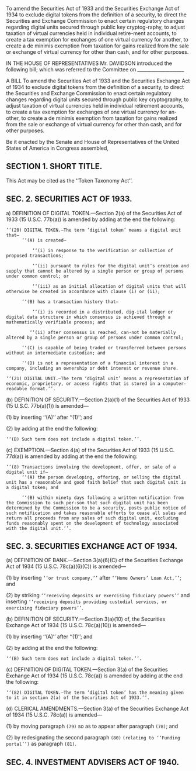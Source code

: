 To amend the Securities Act of 1933 and the Securities Exchange Act of 1934 to exclude digital tokens from the definition of a security, to direct the Securities and Exchange Commission to enact certain regulatory changes regarding digital units secured through public key cryptog-raphy, to adjust taxation of virtual currencies held in individual retire-ment accounts, to create a tax exemption for exchanges of one virtual currency for another, to create a de minimis exemption from taxation for gains realized from the sale or exchange of virtual currency for other than cash, and for other purposes.

IN THE HOUSE OF REPRESENTATIVES Mr. DAVIDSON introduced the following bill; which was referred to the Committee on ____________________

A BILL 
To amend the Securities Act of 1933 and the Securities Exchange Act of 1934 to exclude digital tokens from the definition of a security, to direct the Securities and Exchange Commission to enact certain regulatory changes regarding digital units secured through public key cryptography, to adjust taxation of virtual currencies held in individual retirement accounts, to create a tax exemption for exchanges of one virtual currency for an-other, to create a de minimis exemption from taxation for gains realized from the sale or exchange of virtual currency for other than cash, and for other purposes.

Be it enacted by the Senate and House of Representatives of the United States of America in Congress assembled, 

## SECTION 1. SHORT TITLE.

This Act may be cited as the ‘‘Token Taxonomy Act’’.

## SEC. 2. SECURITIES ACT OF 1933.

a) DEFINITION OF DIGITAL TOKEN.—Section 2(a) of the Securities Act of 1933 (15 U.S.C. 77b(a)) is amended by adding at the end the following: 

```
‘‘(20) DIGITAL TOKEN.—The term ‘digital token’ means a digital unit that—
      ‘‘(A) is created—
      
          ‘‘(i) in response to the verification or collection of proposed transactions; 
          
          ‘‘(ii) pursuant to rules for the digital unit’s creation and supply that cannot be altered by a single person or group of persons under common control; or 
          
          ‘‘(iii) as an initial allocation of digital units that will otherwise be created in accordance with clause (i) or (ii); 
          
      ‘‘(B) has a transaction history that—
      
          ‘‘(i) is recorded in a distributed, dig-ital ledger or digital data structure in which consensus is achieved through a mathematically verifiable process; and 
          
         ‘‘(ii) after consensus is reached, can-not be materially altered by a single person or group of persons under common control; 
         
      ‘‘(C) is capable of being traded or transferred between persons without an intermediate custodian; and 
      
      ‘‘(D) is not a representation of a financial interest in a company, including an ownership or debt interest or revenue share. 
      
‘‘(21) DIGITAL UNIT.—The term ‘digital unit’ means a representation of economic, proprietary, or access rights that is stored in a computer-readable format.’’.
```
 (b) DEFINITION OF SECURITY.—Section 2(a)(1) of the Securities Act of 1933 (15 U.S.C. 77b(a)(1)) is amended—
 
 (1)	by inserting ‘‘(A)’’ after ‘‘(1)’’; and
 
 (2)	by adding at the end the following:
 
```
‘‘(B) Such term does not include a digital token.’’. 
```
 
 (c) EXEMPTION.—Section 4(a) of the Securities Act of 1933 (15 U.S.C. 77d(a)) is amended by adding at the end the following: 
 
```
‘‘(8) Transactions involving the development, offer, or sale of a digital unit if—
      ‘‘(A) the person developing, offering, or selling the digital unit has a reasonable and good faith belief that such digital unit is a digital token; and 
      
      ‘‘(B) within ninety days following a written notification from the Commission to such per-son that such digital unit has been determined by the Commission to be a security, posts public notice of such notification and takes reasonable efforts to cease all sales and return all proceeds from any sales of such digital unit, excluding funds reasonably spent on the development of technology associated with the digital unit.’’. 
```

## SEC. 3. SECURITIES EXCHANGE ACT OF 1934. 

(a) DEFINITION OF BANK.—Section 3(a)(6)(C) of the Securities Exchange Act of 1934 (15 U.S.C. 78c(a)(6)(C)) is amended—

(1) by inserting `‘‘or trust company,’’` after `‘‘Home Owners’ Loan Act,’’`; and 

(2) by striking `‘‘receiving deposits or exercising fiduciary powers’’` and inserting `‘‘receiving deposits providing custodial services, or exercising fiduciary powers’’`. 

(b) DEFINITION OF SECURITY.—Section 3(a)(10) of, the Securities Exchange Act of 1934 (15 U.S.C. 78c(a)(10)) is amended—

(1) by inserting ‘‘(A)’’ after ‘‘(1)’’; and

(2) by adding at the end the following:

```
‘‘(B) Such term does not include a digital token.’’. 
```

(c) DEFINITION OF DIGITAL TOKEN.—Section 3(a) of the Securities Exchange Act of 1934 (15 U.S.C. 78c(a)) is amended by adding at the end the following: 

```
‘‘(82) DIGITAL TOKEN.—The term ‘digital token’ has the meaning given to it in section 2(a) of the Securities Act of 1933.’’. 
```

(d) CLERICAL AMENDMENTS.—Section 3(a) of the Securities Exchange Act of 1934 (15 U.S.C. 78c(a)) is amended—

(1) by moving paragraph `(79)` so as to appear after paragraph `(78)`; and 

(2) by redesignating the second paragraph `(80)` `(relating to ‘‘Funding portal’’)` as paragraph `(81)`. 

## SEC. 4. INVESTMENT ADVISERS ACT OF 1940. 
